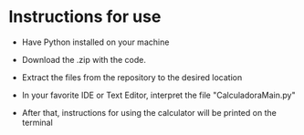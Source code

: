 # Instructions for use

* Have Python installed on your machine

* Download the .zip with the code.

* Extract the files from the repository to the desired location

* In your favorite IDE or Text Editor, interpret the file "CalculadoraMain.py"

* After that, instructions for using the calculator will be printed on the terminal
